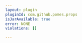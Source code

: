 ```yaml
---
layout: plugin
pluginId: com.github.pomes.props
isJarAvailable: true
error: NONE
violations: []

---
```

